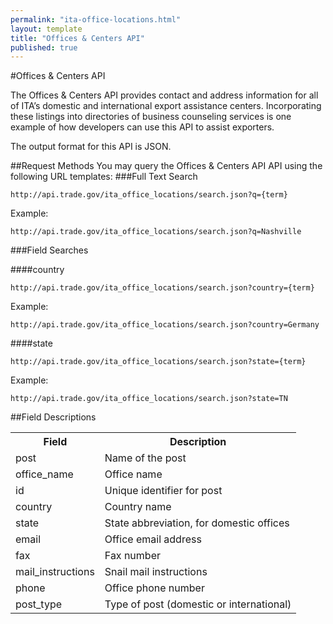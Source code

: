 ```yaml
---
permalink: "ita-office-locations.html"
layout: template
title: "Offices & Centers API"
published: true
---
```


#Offices & Centers API

The Offices & Centers API provides contact and address information for all of ITA’s domestic and international export assistance centers. Incorporating these listings into directories of business counseling services is one example of how developers can use this API to assist exporters.

The output format for this API is JSON.

##Request Methods
You may query the Offices & Centers API API using the following URL templates:
###Full Text Search

    http://api.trade.gov/ita_office_locations/search.json?q={term}

Example:

    http://api.trade.gov/ita_office_locations/search.json?q=Nashville

###Field Searches

####country

    http://api.trade.gov/ita_office_locations/search.json?country={term}
	
Example:

    http://api.trade.gov/ita_office_locations/search.json?country=Germany

####state

    http://api.trade.gov/ita_office_locations/search.json?state={term}

Example:

    http://api.trade.gov/ita_office_locations/search.json?state=TN




##Field Descriptions
<table border="0">
<tr>
<th>Field</th>
<th>Description</th>
</tr>

<tr>
<td>post</td>
<td>Name of the post</td>
</tr>

<tr>
<td>office_name</td>
<td>Office name</td>
</tr>

<tr>
<td>id</td>
<td>Unique identifier for post</td>
</tr>

<tr>
<td>country</td>
<td>Country name</td>
</tr>

<tr>
<td>state</td>
<td>State abbreviation, for domestic offices</td>
</tr>

<tr>
<td>email</td>
<td>Office email address</td>
</tr>

<tr>
<td>fax</td>
<td>Fax number</td>
</tr>

<tr>
<td>mail_instructions</td>
<td>Snail mail instructions</td>
</tr>

<tr>
<td>phone</td>
<td>Office phone number</td>
</tr>

<tr>
<td>post_type</td>
<td>Type of post (domestic or international)</td>
</tr>


</table>